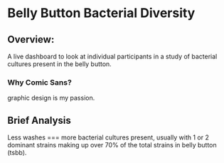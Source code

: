 # Belly Button Bacterial Diversity 
## Overview:
A live dashboard to look at individual participants in a study of bacterial cultures present in the belly button.

### Why Comic Sans?
graphic design is my passion.

## Brief Analysis
Less washes === more bacterial cultures present, usually with 1 or 2 dominant strains making up over 70% of the total strains in belly button (tsbb).

